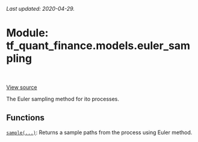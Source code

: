 <!--
This file is generated by a tool. Do not edit directly.
For open-source contributions the docs will be updated automatically.
-->

*Last updated: 2020-04-29.*

<div itemscope itemtype="http://developers.google.com/ReferenceObject">
<meta itemprop="name" content="tf_quant_finance.models.euler_sampling" />
<meta itemprop="path" content="Stable" />
</div>

# Module: tf_quant_finance.models.euler_sampling

<!-- Insert buttons and diff -->

<table class="tfo-notebook-buttons tfo-api" align="left">
</table>

<a target="_blank" href="https://github.com/google/tf-quant-finance/blob/master/tf_quant_finance/models/euler_sampling.py">View source</a>



The Euler sampling method for ito processes.



## Functions

[`sample(...)`](../../tf_quant_finance/models/euler_sampling/sample.md): Returns a sample paths from the process using Euler method.

